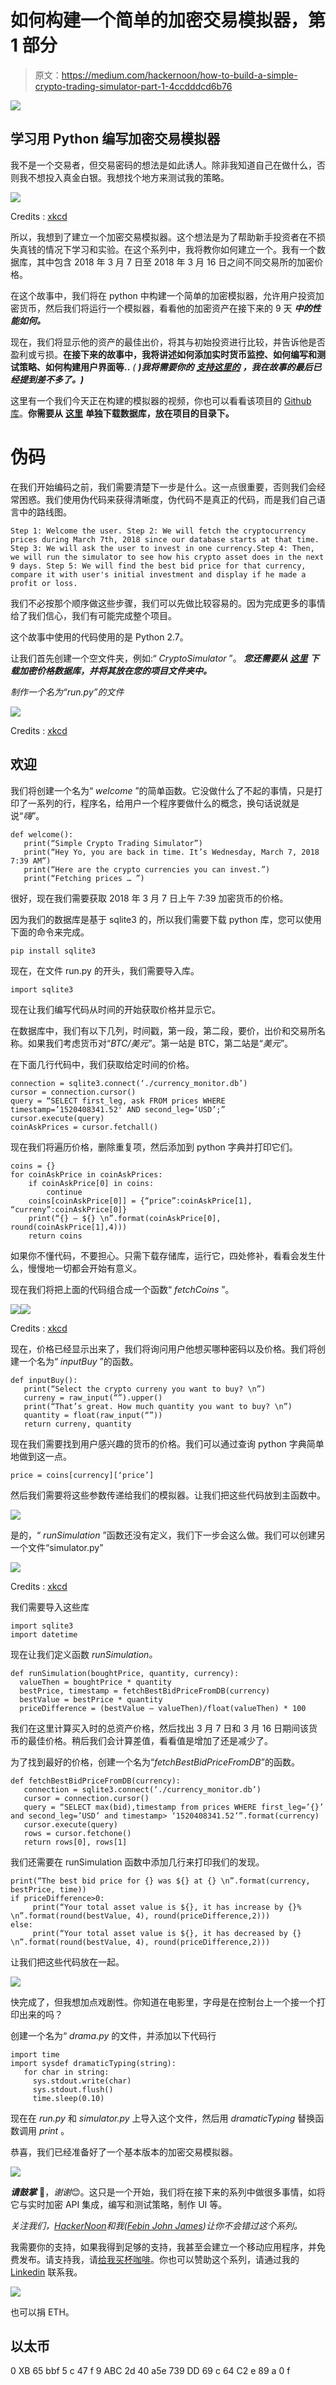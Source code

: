 # 如何构建一个简单的加密交易模拟器，第 1 部分

> 原文：<https://medium.com/hackernoon/how-to-build-a-simple-crypto-trading-simulator-part-1-4ccdddcd6b76>

![](img/b3ee0ce927e40ea8d7fcdb7f946fb341.png)

## 学习用 Python 编写加密交易模拟器

我不是一个交易者，但交易密码的想法是如此诱人。除非我知道自己在做什么，否则我不想投入真金白银。我想找个地方来测试我的策略。

![](img/b948d6869c508ac815b696c66a3a5991.png)

Credits : [xkcd](https://www.explainxkcd.com/wiki/index.php/1600:_MarketWatch)

所以，我想到了建立一个加密交易模拟器。这个想法是为了帮助新手投资者在不损失真钱的情况下学习和实验。在这个系列中，我将教你如何建立一个。我有一个数据库，其中包含 2018 年 3 月 7 日至 2018 年 3 月 16 日之间不同交易所的加密价格。

在这个故事中，我们将在 python 中构建一个简单的加密模拟器，允许用户投资加密货币，然后我们将运行一个模拟器，看看他的加密资产在接下来的 9 天 ***中的性能如何。***

现在，我们将显示他的资产的最佳出价，将其与初始投资进行比较，并告诉他是否盈利或亏损。**在接下来的故事中，我将讲述如何添加实时货币监控、如何编写和测试策略、如何构建用户界面等..** *(* ***)我将需要你的*** [***支持这里的***](https://www.buymeacoffee.com/febin) ***，我在故事的最后已经提到差不多了。)***

这里有一个我们今天正在构建的模拟器的视频，你也可以看看该项目的 [Github 库](https://github.com/jamesfebin/CryptoTradingSimulator)。**你需要从** [**这里**](https://drive.google.com/file/d/1OHhtrvOe-EWcX_8tipWo6tWYqkkYDkPw/view?usp=sharing) **单独下载数据库，放在项目的目录下。**

# 伪码

在我们开始编码之前，我们需要清楚下一步是什么。这一点很重要，否则我们会经常困惑。我们使用伪代码来获得清晰度，伪代码不是真正的代码，而是我们自己语言中的路线图。

```
Step 1: Welcome the user. Step 2: We will fetch the cryptocurrency prices during March 7th, 2018 since our database starts at that time. Step 3: We will ask the user to invest in one currency.Step 4: Then, we will run the simulator to see how his crypto asset does in the next 9 days. Step 5: We will find the best bid price for that currency, compare it with user's initial investment and display if he made a profit or loss.
```

我们不必按那个顺序做这些步骤，我们可以先做比较容易的。因为完成更多的事情给了我们信心，我们有可能完成整个项目。

这个故事中使用的代码使用的是 Python 2.7。

让我们首先创建一个空文件夹，例如:“ *CryptoSimulator* ”。 ***您还需要从*** [***这里***](https://drive.google.com/file/d/1OHhtrvOe-EWcX_8tipWo6tWYqkkYDkPw/view?usp=sharing) ***下载加密价格数据库，并将其放在您的项目文件夹中。***

*制作一个名为“run.py”的文件*

![](img/fe5bf179897fe060b92045763a3186f6.png)

Credits : [xkcd](https://xkcd.com/1376/)

## 欢迎

我们将创建一个名为“ *welcome* ”的简单函数。它没做什么了不起的事情，只是打印了一系列的行，程序名，给用户一个程序要做什么的概念，换句话说就是说“*嗨*”。

```
def welcome():
   print(“Simple Crypto Trading Simulator”)
   print(“Hey Yo, you are back in time. It’s Wednesday, March 7, 2018 7:39 AM”)
   print(“Here are the crypto currencies you can invest.”)
   print(“Fetching prices … ”)
```

很好，现在我们需要获取 2018 年 3 月 7 日上午 7:39 加密货币的价格。

因为我们的数据库是基于 sqlite3 的，所以我们需要下载 python 库，您可以使用下面的命令来完成。

```
pip install sqlite3
```

现在，在文件 run.py 的开头，我们需要导入库。

```
import sqlite3
```

现在让我们编写代码从时间的开始获取价格并显示它。

在数据库中，我们有以下几列，时间戳，第一段，第二段，要价，出价和交易所名称。如果我们考虑货币对“*BTC/美元*”。第一站是 BTC，第二站是“*美元*”。

在下面几行代码中，我们获取给定时间的价格。

```
connection = sqlite3.connect(‘./currency_monitor.db’)
cursor = connection.cursor()
query = “SELECT first_leg, ask FROM prices WHERE     timestamp=’1520408341.52' AND second_leg=’USD’;”    cursor.execute(query)
coinAskPrices = cursor.fetchall() 
```

现在我们将遍历价格，删除重复项，然后添加到 python 字典并打印它们。

```
coins = {}
for coinAskPrice in coinAskPrices:
    if coinAskPrice[0] in coins:
        continue
    coins[coinAskPrice[0]] = {“price”:coinAskPrice[1], “curreny”:coinAskPrice[0]}
    print(“{} — ${} \n”.format(coinAskPrice[0], round(coinAskPrice[1],4)))
    return coins
```

如果你不懂代码，不要担心。只需下载存储库，运行它，四处修补，看看会发生什么，慢慢地一切都会开始有意义。

现在我们将把上面的代码组合成一个函数“ *fetchCoins* ”。

![](img/9412fe1e2529274c19ffa3ebb3651e93.png)![](img/12c4f4a2b17da167919d754f5c4fa222.png)

Credits : [xkcd](https://xkcd.com/1662/)

现在，价格已经显示出来了，我们将询问用户他想买哪种密码以及价格。我们将创建一个名为“ *inputBuy* ”的函数。

```
def inputBuy():
   print(“Select the crypto curreny you want to buy? \n”)
   curreny = raw_input(“”).upper()
   print(“That’s great. How much quantity you want to buy? \n”)
   quantity = float(raw_input(“”))
   return curreny, quantity
```

现在我们需要找到用户感兴趣的货币的价格。我们可以通过查询 python 字典简单地做到这一点。

```
price = coins[currency][‘price’]
```

然后我们需要将这些参数传递给我们的模拟器。让我们把这些代码放到主函数中。

![](img/73d6e7be9465aa6f8907432f22018d4c.png)

是的，“ *runSimulation* ”函数还没有定义，我们下一步会这么做。我们可以创建另一个文件“simulator.py”

![](img/99b4817d259afccca20e10aea73c01aa.png)

Credits : [xkcd](https://xkcd.com/277/)

我们需要导入这些库

```
import sqlite3
import datetime
```

现在让我们定义函数 *runSimulation。*

```
def runSimulation(boughtPrice, quantity, currency):
  valueThen = boughtPrice * quantity
  bestPrice, timestamp = fetchBestBidPriceFromDB(currency)
  bestValue = bestPrice * quantity
  priceDifference = (bestValue — valueThen)/float(valueThen) * 100
```

我们在这里计算买入时的总资产价格，然后找出 3 月 7 日和 3 月 16 日期间该货币的最佳价格。稍后我们会计算差值，看看值是增加了还是减少了。

为了找到最好的价格，创建一个名为“*fetchBestBidPriceFromDB*”的函数。

```
def fetchBestBidPriceFromDB(currency):
   connection = sqlite3.connect(‘./currency_monitor.db’)
   cursor = connection.cursor()
   query = “SELECT max(bid),timestamp from prices WHERE first_leg=’{}’ and second_leg=’USD’ and timestamp> ‘1520408341.52’”.format(currency)
   cursor.execute(query)
   rows = cursor.fetchone()
   return rows[0], rows[1]
```

我们还需要在 runSimulation 函数中添加几行来打印我们的发现。

```
print(“The best bid price for {} was ${} at {} \n”.format(currency, bestPrice, time))
if priceDifference>0:
     print(“Your total asset value is ${}, it has increase by {}% \n”.format(round(bestValue, 4), round(priceDifference,2)))
else:
     print(“Your total asset value is ${}, it has decreased by {} \n”.format(round(bestValue, 4), round(priceDifference,2)))
```

让我们把这些代码放在一起。

![](img/31dda7c33b37e8ec65e76da40a081f3a.png)

快完成了，但我想加点戏剧性。你知道在电影里，字母是在控制台上一个接一个打印出来的吗？

创建一个名为“ *drama.py* 的文件，并添加以下代码行

```
import time
import sysdef dramaticTyping(string):
   for char in string:
     sys.stdout.write(char)
     sys.stdout.flush()
     time.sleep(0.10)
```

现在在 *run.py* 和 *simulator.py* 上导入这个文件，然后用 *dramaticTyping* 替换函数调用 *print* 。

恭喜，我们已经准备好了一个基本版本的加密交易模拟器。

![](img/b3ee0ce927e40ea8d7fcdb7f946fb341.png)

***请鼓掌*** 👏，*谢谢*😊。这只是一个开始，我们将在接下来的系列中做很多事情，如将它与实时加密 API 集成，编写和测试策略，制作 UI 等。

*关注我们，*[*HackerNoon*](https://hackernoon.com)*和我(*[*Febin John James*](https://medium.com/u/75a616711f4e?source=post_page-----4ccdddcd6b76--------------------------------)*)让你不会错过这个系列。*

我需要你的支持，如果我得到足够的支持，我甚至会建立一个移动应用程序，并免费发布。请支持我，请[给我买杯咖啡](https://www.buymeacoffee.com/febin)。你也可以赞助这个系列，请通过我的 [Linkedin](https://www.linkedin.com/in/febinjohnjames/) 联系我。

[![](img/42bd70a3aeeb75c20597000d7d4d2a9f.png)](https://www.buymeacoffee.com/febin)

也可以捐 ETH。

## 以太币

0 XB 65 bbf 5 c 47 f 9 ABC 2d 40 a5e 739 DD 69 c 64 C2 e 89 a 0 f